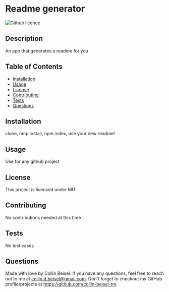 # Readme generator

  ![Github licence](http://img.shields.io/badge/license-MIT-blue.svg)

  ## Description 
  An app that generates a readme for you
  ## Table of Contents
  * [Installation](#installation)
  * [Usage](#usage)
  * [License](#license)
  * [Contributing](#contributing)
  * [Tests](#tests)
  * [Questions](#questions)
  
  ## Installation 
  clone, nmp install, npm index, use your new readme!
  ## Usage 
  Use for any github project
  ## License 
  This project is licensed under MIT
  ## Contributing 
  No contributions needed at this time
  ## Tests
  No test cases
  ## Questions
  Made with love by Collin Beisel. If you have any questions, feel free to reach out to me at collin.d.beisel@gmail.com. Don't forget to checkout my GitHub profile/projects at https://github.com/collin-beisel-tm.
